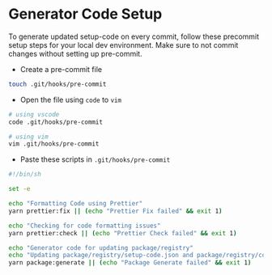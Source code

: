 # Generator Code Setup

To generate updated setup-code on every commit, follow these precommit setup steps for your local dev environment. Make sure to not commit changes without setting up pre-commit.

- Create a pre-commit file

```bash
touch .git/hooks/pre-commit
```

- Open the file using `code` to `vim`

```bash
# using vscode
code .git/hooks/pre-commit

# using vim
vim .git/hooks/pre-commit
```

- Paste these scripts in `.git/hooks/pre-commit`

```bash
#!/bin/sh

set -e

echo "Formatting Code using Prettier"
yarn prettier:fix || (echo "Prettier Fix failed" && exit 1)

echo "Checking for code formatting issues"
yarn prettier:check || (echo "Prettier Check failed" && exit 1)

echo "Generator code for updating package/registry"
echo "Updating package/registry/setup-code.json and package/registry/component-examples.json"
yarn package:generate || (echo "Package Generate failed" && exit 1)
```

